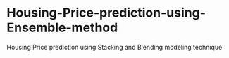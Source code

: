 # Housing-Price-prediction-using-Ensemble-method
Housing Price prediction using Stacking and Blending modeling technique
